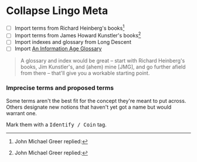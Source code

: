 # Collapse Lingo Meta

- [ ] Import terms from Richard Heinberg's books[^1]
- [ ] Import terms from James Howard Kunstler's books[^1]
- [ ] Import indexes and glossary from Long Descent
- [ ] Import [An Information Age Glossary](https://www.ribbonfarm.com/2014/02/07/an-information-age-glossary/)

[^1]: John Michael Greer replied:
> A glossary and index would be great – start with Richard Heinberg's books, Jim Kunstler's, and (ahem) mine [JMG], and go further afield from there – that'll give you a workable starting point.

### Imprecise terms and proposed terms

Some terms aren't the best fit for the concept they're meant to put across.
Others designate new notions that haven't yet got a name but would warrant one.

Mark them with a <kbd>Identify / Coin</kbd> tag.

<!--  -->